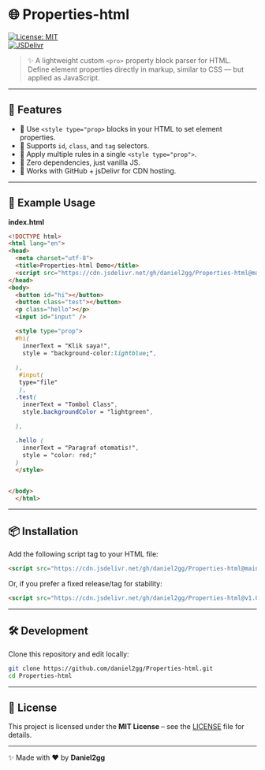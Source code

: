 # 🌐 Properties-html  

[![License: MIT](https://img.shields.io/badge/License-MIT-green.svg)](LICENSE)  
[![JSDelivr](https://data.jsdelivr.com/v1/package/gh/daniel2gg/Properties-html/badge)](https://www.jsdelivr.com/package/gh/daniel2gg/Properties-html)  

> ✨ A lightweight custom `<pro>` property block parser for HTML.  
> Define element properties directly in markup, similar to CSS — but applied as JavaScript.  

---

## 📖 Features
- 🔹 Use `<style type="prop>` blocks in your HTML to set element properties.  
- 🔹 Supports `id`, `class`, and `tag` selectors.  
- 🔹 Apply multiple rules in a single `<style type="prop">`.  
- 🔹 Zero dependencies, just vanilla JS.  
- 🔹 Works with GitHub + jsDelivr for CDN hosting.  

---

## 🚀 Example Usage  

**index.html**
```html
<!DOCTYPE html>
<html lang="en">
<head>
  <meta charset="utf-8">
  <title>Properties-html Demo</title>
  <script src="https://cdn.jsdelivr.net/gh/daniel2gg/Properties-html@main/Properties-html.js"></script>
</head>
<body>
  <button id="hi"></button>
  <button class="test"></button>
  <p class="hello"></p>
  <input id="input" />

  <style type="prop">
  #hi(
    innerText = "Klik saya!",
    style = "background-color:lightblue;",
    
  ),
   #input(
   type="file"
   ),
  .test(
    innerText = "Tombol Class",
    style.backgroundColor = "lightgreen",
    
  ),

  .hello (
    innerText = "Paragraf otomatis!",
    style = "color: red;"
  )
  </style>


</body>
  </html>
```
---

## 📦 Installation  

Add the following script tag to your HTML file:  

```html
<script src="https://cdn.jsdelivr.net/gh/daniel2gg/Properties-html@main/Properties-html.js"></script>
```

Or, if you prefer a fixed release/tag for stability:  

```html
<script src="https://cdn.jsdelivr.net/gh/daniel2gg/Properties-html@v1.0.0/Properties-html.js"></script>
```

---

## 🛠 Development  

Clone this repository and edit locally:  

```bash
git clone https://github.com/daniel2gg/Properties-html.git
cd Properties-html
```

---

## 📄 License  

This project is licensed under the **MIT License** – see the [LICENSE](LICENSE) file for details.  

---

✨ Made with ❤️ by 
**Daniel2gg**
